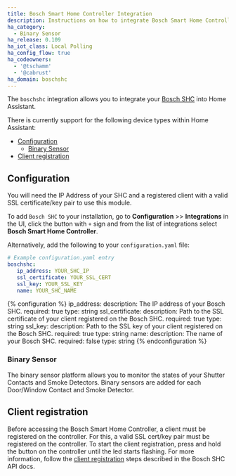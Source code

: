 ```yaml
---
title: Bosch Smart Home Controller Integration
description: Instructions on how to integrate Bosch Smart Home Controller into Home Assistant.
ha_category:
  - Binary Sensor
ha_release: 0.109
ha_iot_class: Local Polling
ha_config_flow: true
ha_codeowners:
  - '@tschamm'
  - '@cabrust'
ha_domain: boschshc
---
```


The `boschshc` integration allows you to integrate your [Bosch SHC](https://www.bosch-smarthome.com) into Home Assistant.

There is currently support for the following device types within Home Assistant:

- [Configuration](#configuration)
  - [Binary Sensor](#binary-sensor)
- [Client registration](#client-registration)

## Configuration

You will need the IP Address of your SHC and a registered client with a valid SSL certificate/key pair to use this module.

To add `Bosch SHC` to your installation, go to **Configuration** >> **Integrations** in the UI, click the button with `+` sign and from the list of integrations select **Bosch Smart Home Controller**.

Alternatively, add the following to your `configuration.yaml` file:

```yaml
# Example configuration.yaml entry
boschshc:
   ip_address: YOUR_SHC_IP
   ssl_certificate: YOUR_SSL_CERT
   ssl_key: YOUR_SSL_KEY
   name: YOUR_SHC_NAME
```

{% configuration %}
ip_address:
  description: The IP address of your Bosch SHC.
  required: true
  type: string
ssl_certificate:
  description: Path to the SSL certificate of your client registered on the Bosch SHC.
  required: true
  type: string
ssl_key:
  description: Path to the SSL key of your client registered on the Bosch SHC.
  required: true
  type: string
name:
  description: The name of your Bosch SHC.
  required: false
  type: string
{% endconfiguration %}

### Binary Sensor

The binary sensor platform allows you to monitor the states of your Shutter Contacts and Smoke Detectors. Binary sensors are added for each Door/Window Contact and Smoke Detector.

## Client registration

Before accessing the Bosch Smart Home Controller, a client must be registered on the controller. For this, a valid SSL cert/key pair must be registered on the controller. To start the client registration, press and hold the button on the controller until the led starts flashing. For more information, follow the [client registration](https://github.com/BoschSmartHome/bosch-shc-api-docs/tree/master/postman#register-a-new-client-to-the-bosch-smart-home-controller) steps described in the Bosch SHC API docs.
